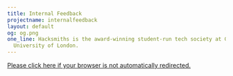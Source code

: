 ```yaml
---
title: Internal Feedback
projectname: internalfeedback
layout: default
og: og.png
one_line: Hacksmiths is the award-winning student-run tech society at Goldsmiths,
  University of London.
---
```


<div class="container join">
  <a href="https://airtable.com/shrSZfKcP71WDNUSr">Please click here if your browser is not automatically redirected.</a>
</div>

<script>
window.location.replace("https://airtable.com/shrSZfKcP71WDNUSr");
</script>

